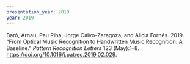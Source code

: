 ```yaml
---
presentation_year: 2019
year: 2019
---
```


Baró, Arnau, Pau Riba, Jorge Calvo-Zaragoza, and Alicia Fornés. 2019. “From Optical Music Recognition to Handwritten Music Recognition: A Baseline.” <i>Pattern Recognition Letters</i> 123 (May):1–8. <a href="https://doi.org/10.1016/j.patrec.2019.02.029">https://doi.org/10.1016/j.patrec.2019.02.029</a>.